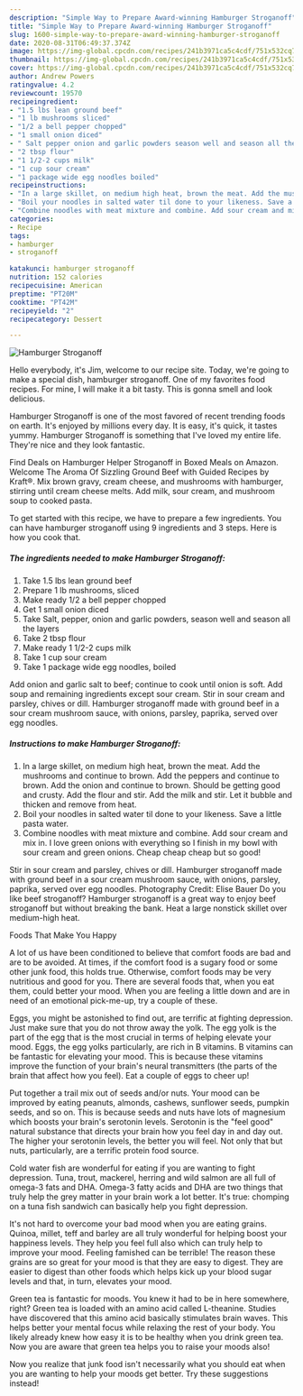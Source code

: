 ```yaml
---
description: "Simple Way to Prepare Award-winning Hamburger Stroganoff"
title: "Simple Way to Prepare Award-winning Hamburger Stroganoff"
slug: 1600-simple-way-to-prepare-award-winning-hamburger-stroganoff
date: 2020-08-31T06:49:37.374Z
image: https://img-global.cpcdn.com/recipes/241b3971ca5c4cdf/751x532cq70/hamburger-stroganoff-recipe-main-photo.jpg
thumbnail: https://img-global.cpcdn.com/recipes/241b3971ca5c4cdf/751x532cq70/hamburger-stroganoff-recipe-main-photo.jpg
cover: https://img-global.cpcdn.com/recipes/241b3971ca5c4cdf/751x532cq70/hamburger-stroganoff-recipe-main-photo.jpg
author: Andrew Powers
ratingvalue: 4.2
reviewcount: 19570
recipeingredient:
- "1.5 lbs lean ground beef"
- "1 lb mushrooms sliced"
- "1/2 a bell pepper chopped"
- "1 small onion diced"
- " Salt pepper onion and garlic powders season well and season all the layers"
- "2 tbsp flour"
- "1 1/2-2 cups milk"
- "1 cup sour cream"
- "1 package wide egg noodles boiled"
recipeinstructions:
- "In a large skillet, on medium high heat, brown the meat. Add the mushrooms and continue to brown. Add the peppers and continue to brown. Add the onion and continue to brown. Should be getting good and crusty. Add the flour and stir. Add the milk and stir. Let it bubble and thicken and remove from heat."
- "Boil your noodles in salted water til done to your likeness. Save a little pasta water."
- "Combine noodles with meat mixture and combine. Add sour cream and mix in. I love green onions with everything so I finish in my bowl with sour cream and green onions. Cheap cheap cheap but so good!"
categories:
- Recipe
tags:
- hamburger
- stroganoff

katakunci: hamburger stroganoff 
nutrition: 152 calories
recipecuisine: American
preptime: "PT20M"
cooktime: "PT42M"
recipeyield: "2"
recipecategory: Dessert

---
```



![Hamburger Stroganoff](https://img-global.cpcdn.com/recipes/241b3971ca5c4cdf/751x532cq70/hamburger-stroganoff-recipe-main-photo.jpg)

Hello everybody, it's Jim, welcome to our recipe site. Today, we're going to make a special dish, hamburger stroganoff. One of my favorites food recipes. For mine, I will make it a bit tasty. This is gonna smell and look delicious.

Hamburger Stroganoff is one of the most favored of recent trending foods on earth. It's enjoyed by millions every day. It is easy, it's quick, it tastes yummy. Hamburger Stroganoff is something that I've loved my entire life. They're nice and they look fantastic.

Find Deals on Hamburger Helper Stroganoff in Boxed Meals on Amazon. Welcome The Aroma Of Sizzling Ground Beef with Guided Recipes by Kraft®. Mix brown gravy, cream cheese, and mushrooms with hamburger, stirring until cream cheese melts. Add milk, sour cream, and mushroom soup to cooked pasta.


To get started with this recipe, we have to prepare a few ingredients. You can have hamburger stroganoff using 9 ingredients and 3 steps. Here is how you cook that.

<!--inarticleads1-->

##### The ingredients needed to make Hamburger Stroganoff:

1. Take 1.5 lbs lean ground beef
1. Prepare 1 lb mushrooms, sliced
1. Make ready 1/2 a bell pepper chopped
1. Get 1 small onion diced
1. Take  Salt, pepper, onion and garlic powders, season well and season all the layers
1. Take 2 tbsp flour
1. Make ready 1 1/2-2 cups milk
1. Take 1 cup sour cream
1. Take 1 package wide egg noodles, boiled


Add onion and garlic salt to beef; continue to cook until onion is soft. Add soup and remaining ingredients except sour cream. Stir in sour cream and parsley, chives or dill. Hamburger stroganoff made with ground beef in a sour cream mushroom sauce, with onions, parsley, paprika, served over egg noodles. 

<!--inarticleads2-->

##### Instructions to make Hamburger Stroganoff:

1. In a large skillet, on medium high heat, brown the meat. Add the mushrooms and continue to brown. Add the peppers and continue to brown. Add the onion and continue to brown. Should be getting good and crusty. Add the flour and stir. Add the milk and stir. Let it bubble and thicken and remove from heat.
1. Boil your noodles in salted water til done to your likeness. Save a little pasta water.
1. Combine noodles with meat mixture and combine. Add sour cream and mix in. I love green onions with everything so I finish in my bowl with sour cream and green onions. Cheap cheap cheap but so good!


Stir in sour cream and parsley, chives or dill. Hamburger stroganoff made with ground beef in a sour cream mushroom sauce, with onions, parsley, paprika, served over egg noodles. Photography Credit: Elise Bauer Do you like beef stroganoff? Hamburger stroganoff is a great way to enjoy beef stroganoff but without breaking the bank. Heat a large nonstick skillet over medium-high heat. 

Foods That Make You Happy


A lot of us have been conditioned to believe that comfort foods are bad and are to be avoided. At times, if the comfort food is a sugary food or some other junk food, this holds true. Otherwise, comfort foods may be very nutritious and good for you. There are several foods that, when you eat them, could better your mood. When you are feeling a little down and are in need of an emotional pick-me-up, try a couple of these.

Eggs, you might be astonished to find out, are terrific at fighting depression. Just make sure that you do not throw away the yolk. The egg yolk is the part of the egg that is the most crucial in terms of helping elevate your mood. Eggs, the egg yolks particularly, are rich in B vitamins. B vitamins can be fantastic for elevating your mood. This is because these vitamins improve the function of your brain's neural transmitters (the parts of the brain that affect how you feel). Eat a couple of eggs to cheer up!

Put together a trail mix out of seeds and/or nuts. Your mood can be improved by eating peanuts, almonds, cashews, sunflower seeds, pumpkin seeds, and so on. This is because seeds and nuts have lots of magnesium which boosts your brain's serotonin levels. Serotonin is the "feel good" natural substance that directs your brain how you feel day in and day out. The higher your serotonin levels, the better you will feel. Not only that but nuts, particularly, are a terrific protein food source.

Cold water fish are wonderful for eating if you are wanting to fight depression. Tuna, trout, mackerel, herring and wild salmon are all full of omega-3 fats and DHA. Omega-3 fatty acids and DHA are two things that truly help the grey matter in your brain work a lot better. It's true: chomping on a tuna fish sandwich can basically help you fight depression. 

It's not hard to overcome your bad mood when you are eating grains. Quinoa, millet, teff and barley are all truly wonderful for helping boost your happiness levels. They help you feel full also which can truly help to improve your mood. Feeling famished can be terrible! The reason these grains are so great for your mood is that they are easy to digest. They are easier to digest than other foods which helps kick up your blood sugar levels and that, in turn, elevates your mood.

Green tea is fantastic for moods. You knew it had to be in here somewhere, right? Green tea is loaded with an amino acid called L-theanine. Studies have discovered that this amino acid basically stimulates brain waves. This helps better your mental focus while relaxing the rest of your body. You likely already knew how easy it is to be healthy when you drink green tea. Now you are aware that green tea helps you to raise your moods also!

Now you realize that junk food isn't necessarily what you should eat when you are wanting to help your moods get better. Try  these suggestions  instead!

